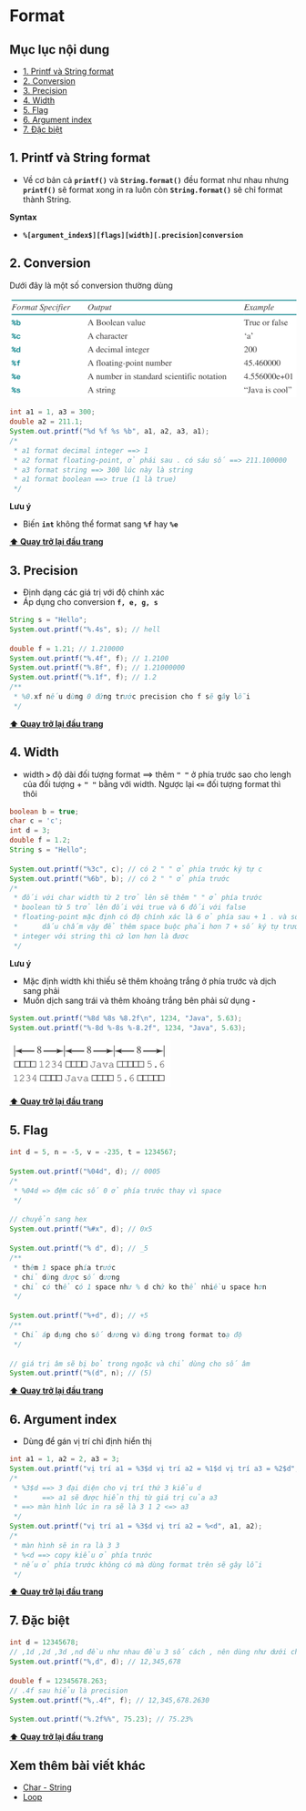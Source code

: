 # Format

## Mục lục nội dung

- [1. Printf và String format](#1-printf-và-string-format)
- [2. Conversion](#2-conversion)
- [3. Precision](#3-precision)
- [4. Width](#4-width)
- [5. Flag](#5-flag)
- [6. Argument index](#6-argument-index)
- [7. Đặc biệt](#7-đặc-biệt)

## 1. Printf và String format

- Về cơ bản cả **`printf()`** và **`String.format()`** đều format như nhau nhưng **`printf()`** sẽ format xong in ra luôn còn **`String.format()`** sẽ chỉ format thành String.

**Syntax**

- **`%[argument_index$][flags][width][.precision]conversion`**

## 2. Conversion

Dưới đây là một số conversion thường dùng

![conversion](/assets/day8-conversion.jpg)

```java
int a1 = 1, a3 = 300;
double a2 = 211.1;
System.out.printf("%d %f %s %b", a1, a2, a3, a1);
/*
 * a1 format decimal integer ==> 1
 * a2 format floating-point, ở phái sau . có sáu số ==> 211.100000
 * a3 format string ==> 300 lúc này là string
 * a1 format boolean ==> true (1 là true)
 */
```

**Lưu ý**

- Biến **`int`** không thể format sang **`%f`** hay **`%e`**

**[⬆ Quay trở lại đầu trang](#mục-lục-nội-dung)**

## 3. Precision

- Định dạng các giá trị với độ chính xác
- Áp dụng cho conversion **`f, e, g, s`**

```java
String s = "Hello"; 
System.out.printf("%.4s", s); // hell

double f = 1.21; // 1.210000
System.out.printf("%.4f", f); // 1.2100
System.out.printf("%.8f", f); // 1.21000000
System.out.printf("%.1f", f); // 1.2
/**
 * %0.xf nếu dùng 0 đứng trước precision cho f sẽ gây lỗi
 */  
```

**[⬆ Quay trở lại đầu trang](#mục-lục-nội-dung)**

## 4. Width

- width **`>`** độ dài đối tượng format ==> thêm **`" "`** ở phía trước sao cho lengh của đối tượng + **`" "`** bằng với width. Ngược lại **`<=`** đối tượng format thì thôi

```java
boolean b = true;
char c = 'c';
int d = 3;
double f = 1.2;
String s = "Hello";

System.out.printf("%3c", c); // có 2 " " ở phía trước ký tự c
System.out.printf("%6b", b); // có 2 " " ở phía trước
/*
 * đối với char width từ 2 trở lên sẽ thêm " " ở phía trước
 * boolean từ 5 trở lên đối với true và 6 đối với false
 * floating-point mặc định có độ chính xác là 6 ở phía sau + 1 . và số trước 
 *      dấu chấm vậy để thêm space buộc phải hơn 7 + số ký tự trước dấu chấm
 * integer với string thì cứ lơn hơn là đươc
 */
```

**Lưu ý**

- Mặc định width khi thiếu sẽ thêm khoảng trắng ở phía trước và dịch sang phải
- Muốn dịch sang trái và thêm khoảng trắng bên phải sử dụng **`-`**

```java
System.out.printf("%8d %8s %8.2f\n", 1234, "Java", 5.63);
System.out.printf("%-8d %-8s %-8.2f", 1234, "Java", 5.63);
```

![width](/assets/day8-width.jpg)

**[⬆ Quay trở lại đầu trang](#mục-lục-nội-dung)**

## 5. Flag

```java
int d = 5, n = -5, v = -235, t = 1234567;

System.out.printf("%04d", d); // 0005
/*
 * %04d => đệm các số 0 ở phía trước thay vì space
 */

// chuyển sang hex
System.out.printf("%#x", d); // 0x5

System.out.printf("% d", d); // _5
/**
 * thêm 1 space phía trước
 * chỉ dùng được số dương
 * chỉ có thể có 1 space như % d chứ ko thể nhiều space hơn
 */ 

System.out.printf("%+d", d); // +5
/**
 * Chỉ áp dụng cho số dương và dùng trong format toạ độ
 */ 

// giá trị âm sẽ bị bỏ trong ngoặc và chỉ dùng cho số âm
System.out.printf("%(d", n); // (5)
```

**[⬆ Quay trở lại đầu trang](#mục-lục-nội-dung)**

## 6. Argument index

- Dùng để gán vị trí chỉ định hiển thị

```java
int a1 = 1, a2 = 2, a3 = 3;
System.out.printf("vị trí a1 = %3$d vị trí a2 = %1$d vị trí a3 = %2$d", a1, a2, a3);
/*
 * %3$d ==> 3 đại diện cho vị trí thứ 3 kiểu d 
 *      ==> a1 sẽ được hiển thị từ giá trị của a3
 * ==> màn hình lúc in ra sẽ là 3 1 2 <=> a3 
 */
System.out.printf("vị trí a1 = %3$d vị trí a2 = %<d", a1, a2);
/*
 * màn hình sẽ in ra là 3 3
 * %<d ==> copy kiểu ở phía trước
 * nếu ở phía trước không có mà dùng format trên sẽ gây lỗi
 */ 
```

**[⬆ Quay trở lại đầu trang](#mục-lục-nội-dung)**

## 7. Đặc biệt

```java
int d = 12345678;
// ,1d ,2d ,3d ,nd đều như nhau đều 3 số cách , nên dùng như dưới cho hợp lý
System.out.printf("%,d", d); // 12,345,678

double f = 12345678.263;
// .4f sau hiểu là precision
System.out.printf("%,.4f", f); // 12,345,678.2630

System.out.printf("%.2f%%", 75.23); // 75.23%
```

**[⬆ Quay trở lại đầu trang](#mục-lục-nội-dung)**

## Xem thêm bài viết khác

- [Char - String](day7.md)
- [Loop](day9.md)




